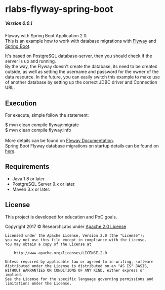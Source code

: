 # rlabs-flyway-spring-boot

##### Version 0.0.1

Flyway with Spring Boot Application 2.0.<br>
This is an example how to work with database migrations with [Flyway](https://flywaydb.org/) and [Spring Boot](https://projects.spring.io/spring-boot/).<br>

It's based on PostgreSQL database-server, then you should check if the server is up and running.<br>
By the way, the Flyway doesn't create the database, its need to be created outside, as well as setting the username and password for the owner of the data resource. In the future, you can easily switch this example to make use of another database by setting up the correct JDBC driver and Connection URL.<br>

## Execution 

For execute, simple follow the statement:<br>

$ mvn clean compile flyway:migrate<br>
$ mvn clean compile flyway:info
<br><br>
More details can be found on [Flyway Documentation](https://flywaydb.org/documentation/).<br>
Spring Boot Flyway database migrations on startup details can be found on [here](https://docs.spring.io/spring-boot/docs/current/reference/html/howto-database-initialization.html#howto-execute-flyway-database-migrations-on-startup).<br>

## Requirements

- Java 1.8 or later.
- PostgreSQL Server 9.x or later.
- Maven 3.x or later.

## License

This project is developed for education and PoC goals.

Copyright 2017 © ResearchLabs under [Apache 2.0 License](http://www.apache.org/licenses/LICENSE-2.0)

```
Licensed under the Apache License, Version 2.0 (the "License");
you may not use this file except in compliance with the License.
You may obtain a copy of the License at

    http://www.apache.org/licenses/LICENSE-2.0

Unless required by applicable law or agreed to in writing, software
distributed under the License is distributed on an "AS IS" BASIS,
WITHOUT WARRANTIES OR CONDITIONS OF ANY KIND, either express or implied.
See the License for the specific language governing permissions and
limitations under the License.
```